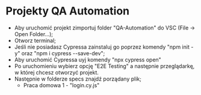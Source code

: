 # Projekty QA Automation

+ Aby uruchomić projekt zimportuj folder "QA-Automation" do VSC (File -> Open Folder...);
+ Otworz terminal;
+ Jeśli nie posiadasz Cypressa zainstaluj go poprzez komendy "npm init -y" oraz "npm i cypress --save-dev";
+ Aby uruchomić Cypressa uyj komendy "npx cypress open"
+ Po uruchomieniu wybierz opcję "E2E Testing" a następnie przeglądarkę, w której chcesz otworzyć projekt.
+ Następnie w folderze specs znajdź porządany plik;
    - Praca domowa 1 - "login.cy.js"
